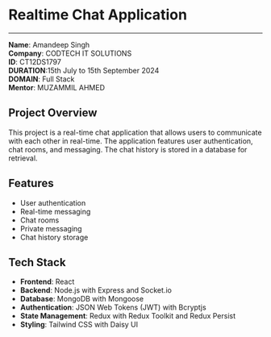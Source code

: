 # Realtime Chat Application
***
**Name**: Amandeep Singh  
**Company**: CODTECH IT SOLUTIONS  
**ID**: CT12DS1797  
**DURATION**:15th July to 15th September 2024   
**DOMAIN**: Full Stack  
**Mentor**: MUZAMMIL AHMED
 


## Project Overview

This project is a real-time chat application that allows users to communicate with each other in real-time. The application features user authentication, chat rooms, and messaging. The chat history is stored in a database for retrieval.

## Features

* User authentication
* Real-time messaging
* Chat rooms
* Private messaging
* Chat history storage

## Tech Stack

* **Frontend**: React
* **Backend**: Node.js with Express and Socket.io
* **Database**: MongoDB with Mongoose
* **Authentication**: JSON Web Tokens (JWT) with Bcryptjs
* **State Management**: Redux with Redux Toolkit and Redux Persist
* **Styling**: Tailwind CSS with Daisy UI
